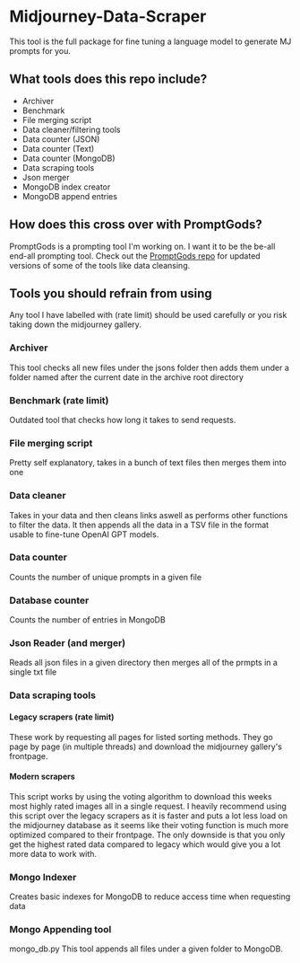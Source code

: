 # Midjourney-Data-Scraper
This tool is the full package for fine tuning a language model to generate MJ prompts for you.

## What tools does this repo include?

- Archiver
- Benchmark
- File merging script
- Data cleaner/filtering tools
- Data counter (JSON)
- Data counter (Text)
- Data counter (MongoDB)
- Data scraping tools
- Json merger
- MongoDB index creator
- MongoDB append entries

## How does this cross over with PromptGods?
PromptGods is a prompting tool I'm working on. I want it to be the be-all end-all prompting tool.
Check out the [PromptGods repo](https://github.com/ttuleyb/PromptGods) for updated versions of some of the tools like data cleansing.

## Tools you should refrain from using
Any tool I have labelled with (rate limit) should be used carefully or you risk taking down the midjourney gallery.

### Archiver
This tool checks all new files under the jsons folder then adds them under a folder named after the current date in the archive root directory

### Benchmark (rate limit)
Outdated tool that checks how long it takes to send requests.

### File merging script
Pretty self explanatory, takes in a bunch of text files then merges them into one

### Data cleaner
Takes in your data and then cleans links aswell as performs other functions to filter the data. It then appends all the data in a TSV file in the format usable to fine-tune OpenAI GPT models.

### Data counter
Counts the number of unique prompts in a given file

### Database counter
Counts the number of entries in MongoDB

### Json Reader (and merger)
Reads all json files in a given directory then merges all of the prmpts in a single txt file

### Data scraping tools

#### Legacy scrapers (rate limit)
These work by requesting all pages for listed sorting methods. They go page by page (in multiple threads) and download the midjourney gallery's frontpage.

#### Modern scrapers
This script works by using the voting algorithm to download this weeks most highly rated images all in a single request.
I heavily recommend using this script over the legacy scrapers as it is faster and puts a lot less load on the midjourney database as it seems like their voting function is much more optimized compared to their frontpage.
The only downside is that you only get the highest rated data compared to legacy which would give you a lot more data to work with.

### Mongo Indexer
Creates basic indexes for MongoDB to reduce access time when requesting data

### Mongo Appending tool
mongo_db.py
This tool appends all files under a given folder to MongoDB.
